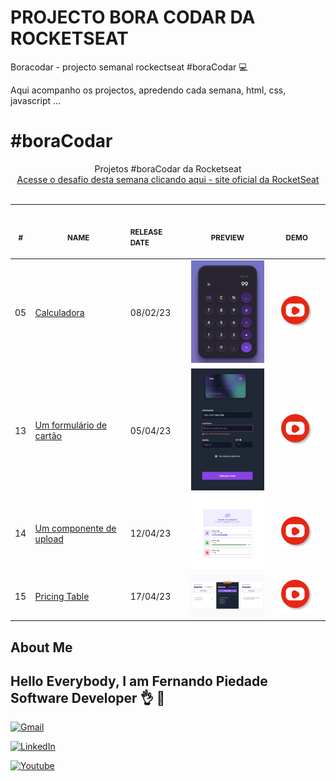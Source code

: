 # PROJECTO BORA CODAR DA ROCKETSEAT

Boracodar - projecto semanal rockectseat #boraCodar 💻

Aqui acompanho os projectos, apredendo cada semana, html, css, javascript ...

# #boraCodar

<p align="center">
    Projetos #boraCodar da Rocketseat <br>
    <a href="https://boracodar.dev">Acesse o desafio desta semana clicando aqui - site oficial da RocketSeat</a><br>
    <br><table>
    <thead>
        <tr>
            <th align="center">
                <img width="20" height="1"> 
                <p>
                    <small>#</small>
                </p>
            </th>
            <th align="center">
                <img width="300" height="1"> 
                <p> 
                    <small>
                        NAME
                    </small>
                </p>
            </th>
            <th align="left">
                <img width="140" height="1">
                <p align="left"> 
                    <small>
                    RELEASE DATE
                    </small>
                </p>
            </th>
            <th align="center">
                <img width="201" height="1">
                <p align="center"> 
                    <small>
                    PREVIEW
                    </small>
                </p>
            </th>
            <th align="center">
                <img width="201" height="1">
                <p align="center"> 
                    <small>
                    DEMO
                    </small>
                </p>
            </th>
        </tr>
    </thead>
    <tbody>
        <tr>
            <td>05</td>
            <td><a href="05">Calculadora</a></td>
            <td>08/02/23</td>
            <td align="center"><a href="5-calculator/"><img width="300px" src="5-calculator/preview-5.png" /></a></td>
            <td align="center"><a href="https://www.youtube.com/@raiztech"><img width="50px" height="50px" src="./youtube.png" /></a></td>
        </tr>
        <tr>
            <td>13</td>
            <td><a href="13-flipcard/">Um formulário de cartão</a></td>
            <td>05/04/23</td>
            <td align="center" ><a href="13"><img width="300px" src="13-flipcard/preview-13.png" /></a></td>
            <td align="center"><a href="https://youtube.com/shorts/gSh4OYOxayg"><img width="50px" height="50px" src="./youtube.png" /></a></td>
        </tr>
        <tr>
            <td>14</td>
            <td><a href="14-upload/">Um componente de upload</a></td>
            <td>12/04/23</td>
            <td align="center" ><a href="14"><img width="300px" src="14-upload/preview.png" /></a></td>
            <td align="center"><a href="https://www.youtube.com/@raiztech"><img width="50px" height="50px"src="./youtube.png" /></a></td>
        </tr>
        <tr>
            <td>15</td>
            <td><a href="15-pricetable/">Pricing Table</a></td>
            <td>17/04/23</td>
            <td align="center" ><a href="15"><img width="300px" src="15-pricetable/preview-15.png" /></a></td>
            <td align="center"><a href="https://www.youtube.com/@raiztech"><img width="50px" height="50px" src="./youtube.png" /></a></td>
        </tr>
    </tbody>
</table></p>

## About Me

## Hello Everybody, I am Fernando Piedade Software Developer 👌 👋

[![Gmail](https://img.shields.io/badge/Gmail-D14836?style=for-the-badge&logo=gmail&logoColor=white)](mailto:fernando.bank.joao@gmail.com)

[![LinkedIn](https://img.shields.io/badge/LinkedIn-0077B5?style=for-the-badge&logo=linkedin&logoColor=white)](https://www.linkedin.com/in/fernandojoao/)

[![Youtube](https://img.shields.io/badge/YouTube-FF0000?style=for-the-badge&logo=youtube&logoColor=white)](https://www.youtube.com/channel/UCQ0eoSdrHupG9VjFn1MhTMQ)


